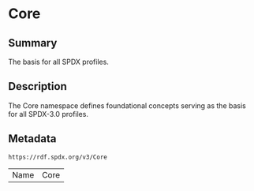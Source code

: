 <!-- Automatically generated by spec-parser v2.0.0 on 2024-01-26T22:18:46.241893+00:00 -->
<!-- SPDX-License-Identifier: Community-Spec-1.0 -->

# Core

## Summary

The basis for all SPDX profiles.


## Description

The Core namespace defines foundational concepts serving as the basis for all SPDX-3.0 profiles.


## Metadata

`https://rdf.spdx.org/v3/Core`


| | |
|---|---|
| Name | Core |



